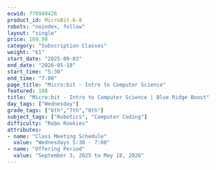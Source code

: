 ```yaml
---
ecwid: 770949426
product_id: MicroBit-6-8
robots: "noindex, follow"
layout: "single"
price: 169.99
category: "Subscription Classes"
weight: "61"
start_date: "2025-09-03"
end_date: "2026-05-18"
start_time: "5:30"
end_time: "7:00"
page_title: "Micro:bit - Intro to Computer Science"
featured: 188
title: "Micro:bit - Intro to Computer Science | Blue Ridge Boost"
day_tags: ["Wednesday"]
grade_tags: ["6th","7th","8th"]
subject_tags: ["Robotics", "Computer Coding"]
difficulty: "Robo Rookies"
attributes:
- name: "Class Meeting Schedule"
  value: "Wednesdays 5:30 - 7:00"
- name: "Offering Period"
  value: "September 3, 2025 to May 18, 2026"
---
```


